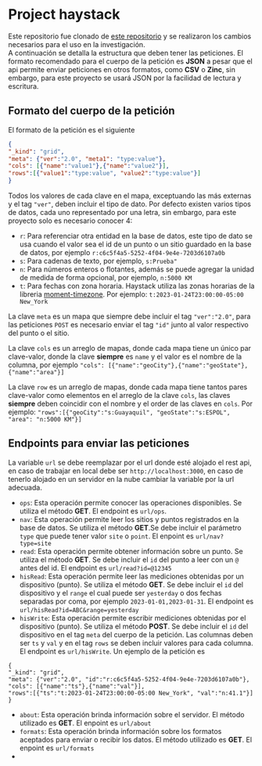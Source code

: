 # Project haystack
Este repositorio fue clonado de [este repositorio](https://bitbucket.org/lynxspring/nodehaystack/src/master/) y se realizaron los cambios necesarios para el uso en la investigación. <br/>
A continuación se detalla la estructura que deben tener las peticiones. El formato recomendado para el cuerpo de la petición es **JSON** a pesar que el api permite enviar peticiones en otros formatos, como **CSV** o **Zinc**, sin embargo, para este proyecto se usará JSON por la facilidad de lectura y escritura. <br/>

## Formato del cuerpo de la petición

El formato de la petición es el siguiente
```json
{
"_kind": "grid",
"meta": {"ver":"2.0", "meta1": "type:value"},
"cols": [{"name":"value1"},{"name":"value2"}],
"rows":[{"value1":"type:value", "value2":"type:value"}]
}
```
Todos los valores de cada clave en el mapa, exceptuando las más externas y el tag `"ver"`, deben incluir el tipo de dato. Por defecto existen varios tipos de datos, cada uno representado por una letra, sin embargo, para este proyecto solo es necesario conocer 4:
* `r`: Para referenciar otra entidad en la base de datos, este tipo de dato se usa cuando el valor sea el id de un punto o un sitio guardado en la base de datos, por ejemplo `r:c6c5f4a5-5252-4f04-9e4e-7203d6107a0b`
* `s`: Para cadenas de texto, por ejemplo, `s:Prueba"`
* `n`: Para números enteros o flotantes, además se puede agregar la unidad de medida de forma opcional, por ejemplo, `n:5000 KM`
* `t`: Para fechas con zona horaria. Haystack utiliza las zonas horarias de la libreria [moment-timezone](https://gist.github.com/diogocapela/12c6617fc87607d11fd62d2a4f42b02a). Por ejemplo: `t:2023-01-24T23:00:00-05:00 New_York`

La clave `meta` es un mapa que siempre debe incluir el tag `"ver":"2.0"`, para las peticiones `POST` es necesario enviar el tag `"id"` junto al valor respectivo del punto o el sitio. <br/>

La clave `cols` es un arreglo de mapas, donde cada mapa tiene un único par clave-valor, donde la clave **siempre** es `name` y el valor es el nombre de la columna, por ejemplo `"cols": [{"name":"geoCity"},{"name":"geoState"},{"name":"area"}]`

La clave `row` es un arreglo de mapas, donde cada mapa tiene tantos pares clave-valor como elementos en el arreglo de la clave `cols`, las claves **siempre** deben coincidir con el nombre y el order de las claves en `cols`. Por ejemplo: `"rows":[{"geoCity":"s:Guayaquil", "geoState":"s:ESPOL", "area": "n:5000 KM"}]`

## Endpoints para enviar las peticiones
La variable `url` se debe reemplazar por el url donde esté alojado el rest api, en caso de trabajar en local debe ser `http://localhost:3000`, en caso de tenerlo alojado en un servidor en la nube cambiar la variable por la url adecuada.

* `ops`: Esta operación permite conocer las operaciones disponibles. Se utiliza el método **GET**. El endpoint es `url/ops`.
* `nav`: Esta operación permite leer los sitios y puntos registrados en la base de datos. Se utiliza el método **GET**.Se debe incluir el parámetro `type` que puede tener valor `site` o `point`. El enpoint es `url/nav?type=site`
* `read`: Esta operación permite obtener información sobre un punto. Se utiliza el método **GET**. Se debe incluir el `id` del punto a leer con un `@` antes del id. El endpoint es `url/read?id=@12345`
* `hisRead`: Esta operación permite leer las mediciones obtenidas por un dispositivo (punto). Se utiliza el método **GET**. Se debe incluir el `id` del dispositivo y el `range` el cual puede ser `yesterday` o dos fechas separadas por coma, por ejemplo `2023-01-01,2023-01-31`. El endpoint es `url/hisRead?id=ABC&range=yesterday`
* `hisWrite`: Esta operación permite escribir mediciones obtenidas por el dispositivo (punto). Se utiliza el método **POST**. Se debe incluir el `id` del dispositivo en el tag `meta` del cuerpo de la petición. Las columnas deben ser `ts` y `val` y en el tag `rows` se deben incluir valores para cada columna. El endpoint es `url/hisWrite`. Un ejemplo de la petición es 
```
{
"_kind": "grid",
"meta": {"ver":"2.0", "id":"r:c6c5f4a5-5252-4f04-9e4e-7203d6107a0b"},
"cols": [{"name":"ts"},{"name":"val"}],
"rows":[{"ts":"t:2023-01-24T23:00:00-05:00 New_York", "val":"n:41.1"}]
}
```
* `about`: Esta operación brinda información sobre el servidor. El método utilizado es **GET**. El enpoint es `url/about`
* `formats`: Esta operación brinda información sobre los formatos aceptados para enviar o recibir los datos. El método utilizado es **GET**. El enpoint es `url/formats`
* 
